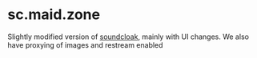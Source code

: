 # sc.maid.zone
Slightly modified version of [soundcloak](https://github.com/maid-zone/soundcloak), mainly with UI changes. We also have proxying of images and restream enabled